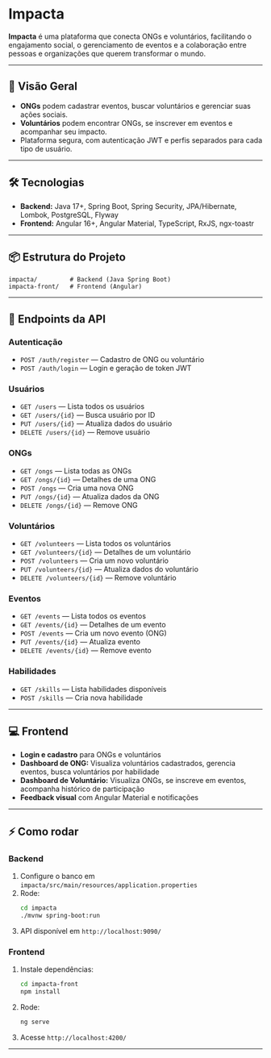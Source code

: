 # Impacta

**Impacta** é uma plataforma que conecta ONGs e voluntários, facilitando o engajamento social, o gerenciamento de eventos e a colaboração entre pessoas e organizações que querem transformar o mundo.

---

## 🚀 Visão Geral

- **ONGs** podem cadastrar eventos, buscar voluntários e gerenciar suas ações sociais.
- **Voluntários** podem encontrar ONGs, se inscrever em eventos e acompanhar seu impacto.
- Plataforma segura, com autenticação JWT e perfis separados para cada tipo de usuário.

---

## 🛠️ Tecnologias

- **Backend:** Java 17+, Spring Boot, Spring Security, JPA/Hibernate, Lombok, PostgreSQL, Flyway
- **Frontend:** Angular 16+, Angular Material, TypeScript, RxJS, ngx-toastr

---

## 📦 Estrutura do Projeto

```
impacta/         # Backend (Java Spring Boot)
impacta-front/   # Frontend (Angular)
```

---

## 🔗 Endpoints da API

### Autenticação
- `POST /auth/register` — Cadastro de ONG ou voluntário
- `POST /auth/login` — Login e geração de token JWT

### Usuários
- `GET /users` — Lista todos os usuários
- `GET /users/{id}` — Busca usuário por ID
- `PUT /users/{id}` — Atualiza dados do usuário
- `DELETE /users/{id}` — Remove usuário

### ONGs
- `GET /ongs` — Lista todas as ONGs
- `GET /ongs/{id}` — Detalhes de uma ONG
- `POST /ongs` — Cria uma nova ONG
- `PUT /ongs/{id}` — Atualiza dados da ONG
- `DELETE /ongs/{id}` — Remove ONG

### Voluntários
- `GET /volunteers` — Lista todos os voluntários
- `GET /volunteers/{id}` — Detalhes de um voluntário
- `POST /volunteers` — Cria um novo voluntário
- `PUT /volunteers/{id}` — Atualiza dados do voluntário
- `DELETE /volunteers/{id}` — Remove voluntário

### Eventos
- `GET /events` — Lista todos os eventos
- `GET /events/{id}` — Detalhes de um evento
- `POST /events` — Cria um novo evento (ONG)
- `PUT /events/{id}` — Atualiza evento
- `DELETE /events/{id}` — Remove evento

### Habilidades
- `GET /skills` — Lista habilidades disponíveis
- `POST /skills` — Cria nova habilidade

---

## 💻 Frontend

- **Login e cadastro** para ONGs e voluntários
- **Dashboard de ONG:** Visualiza voluntários cadastrados, gerencia eventos, busca voluntários por habilidade
- **Dashboard de Voluntário:** Visualiza ONGs, se inscreve em eventos, acompanha histórico de participação
- **Feedback visual** com Angular Material e notificações

---

## ⚡ Como rodar

### Backend

1. Configure o banco em `impacta/src/main/resources/application.properties`
2. Rode:
   ```sh
   cd impacta
   ./mvnw spring-boot:run
   ```
3. API disponível em `http://localhost:9090/`

### Frontend

1. Instale dependências:
   ```sh
   cd impacta-front
   npm install
   ```
2. Rode:
   ```sh
   ng serve
   ```
3. Acesse `http://localhost:4200/`

---
